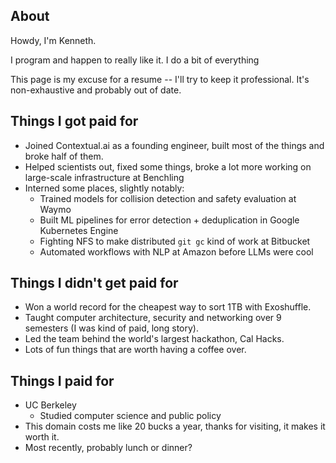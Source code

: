 ## About
Howdy, I'm Kenneth.

I program and happen to really like it. I do a bit of everything

This page is my excuse for a resume -- I'll try to keep it professional. It's non-exhaustive and probably out of date.

## Things I got paid for

* Joined Contextual.ai as a founding engineer, built most of the things and broke half of them.
* Helped scientists out, fixed some things, broke a lot more working on large-scale infrastructure at Benchling
* Interned some places, slightly notably:
  * Trained models for collision detection and safety evaluation at Waymo
  * Built ML pipelines for error detection + deduplication in Google Kubernetes Engine
  * Fighting NFS to make distributed `git gc` kind of work at Bitbucket
  * Automated workflows with NLP at Amazon before LLMs were cool

## Things I didn't get paid for
* Won a world record for the cheapest way to sort 1TB with Exoshuffle.
* Taught computer architecture, security and networking over 9 semesters (I was kind of paid, long story).
* Led the team behind the world's largest hackathon, Cal Hacks.
* Lots of fun things that are worth having a coffee over.


## Things I paid for
* UC Berkeley
  * Studied computer science and public policy
* This domain costs me like 20 bucks a year, thanks for visiting, it makes it worth it.
* Most recently, probably lunch or dinner?